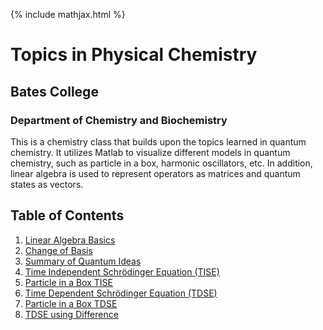 {% include mathjax.html %}

# Topics in Physical Chemistry

## Bates College

### Department of Chemistry and Biochemistry
This is a chemistry class that builds upon the topics learned in quantum chemistry. It utilizes Matlab to visualize different models in quantum chemistry, such as particle in a box, harmonic oscillators, etc. In addition, linear algebra is used to represent operators as matrices and quantum states as vectors.

## Table of Contents

1. [Linear Algebra Basics](Linear_Algebra.md)
2. [Change of Basis](Change_Basis.md)
3. [Summary of Quantum Ideas](Quantum_ideas.md)
4. [Time Independent Schrödinger Equation (TISE)](TISE.md)
5. [Particle in a Box TISE](PIB.md)
6. [Time Dependent Schrödinger Equation (TDSE)](TDSE.md)
7. [Particle in a Box TDSE](PIB_TDSE.md)
8. [TDSE using Difference](Class_Mar1.md)

